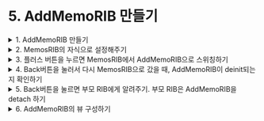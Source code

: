 # 5. AddMemoRIB 만들기

<details>
<summary>1. AddMemoRIB  만들기 </summary><br/>
MemosViewController의 플러스 버튼을 누르면 AddMemoRIB으로 스위칭되도록 할 것입니다.
AddMemoRIB을 만들어주세요 (xib 옵션 체크해서)
</details>


<details>
<summary>2. MemosRIB의 자식으로 설정해주기</summary><br/>
    
MemosComponent가 AddMemoDependency를 따르게 해줍니다. 
    
```swift
    final class MemosComponent: Component<MemosDependency>, AddMemoDependency {
    
        // TODO: Declare 'fileprivate' dependencies that are only used by this RIB.
    }
```

MemosRouter에도 AddMemoBuilder를 주입해줄 수 있게 해줍니다. 
```swift
    final class MemosRouter: ViewableRouter<MemosInteractable, MemosViewControllable>, MemosRouting {
        
        private let addMemoBuilder: AddMemoBuildable
    
        // TODO: Constructor inject child builder protocols to allow building children.
        init(interactor: MemosInteractable,
             viewController: MemosViewControllable,
             addMemoBuilder: AddMemoBuildable) {
            self.addMemoBuilder = addMemoBuilder
            super.init(interactor: interactor, viewController: viewController)
            interactor.router = self
        }
    }
```

MemosBuilder의 build함수도 바꿔줍니다.
    
```swift 
    final class MemosBuilder: Builder<MemosDependency>, MemosBuildable {
    
        override init(dependency: MemosDependency) {
            super.init(dependency: dependency)
        }
    
        func build(withListener listener: MemosListener) -> MemosRouting {
            let component = MemosComponent(dependency: dependency)
            let viewController = MemosViewController.instantiate()
            let interactor = MemosInteractor(presenter: viewController)
            interactor.listener = listener
            let addMemoBuilder = AddMemoBuilder(dependency: component)
            return MemosRouter(interactor: interactor,
                               viewController: viewController,
                               addMemoBuilder: addMemoBuilder)
        }
    }
```
</details>


<details>
<summary>3. 플러스 버튼을 누르면 MemosRIB에서 AddMemoRIB으로 스위칭하기</summary><br/>

MemosPresentableListener에 moveToAddMemoButtonDidTap 함수를 추가하고
MemosViewController에 해당 버튼을 탭했을때 위 함수를 콜하는 로직을 만들어줍니다. 

```swift
    protocol MemosPresentableListener: class {
        // TODO: Declare properties and methods that the view controller can invoke to perform
        // business logic, such as signIn(). This protocol is implemented by the corresponding
        // interactor class.
        var memos: BehaviorRelay<[Memo]> { get }
        func deleteMemo(_ memo: Memo)
        func changeMemo(_ memo: Memo)
        func moveToAddMemoButtonDidTap()
    }
    
final class MemosViewController: UIViewController, MemosPresentable {

    @IBOutlet weak var tableView: UITableView!
    @IBOutlet weak var moveToAddMemoButton: UIButton!

    weak var listener: MemosPresentableListener?
    private let disposeBag = DisposeBag()
    
    static func instantiate() -> Self {
        return Storyboard.MemosViewController.instantiate(self)
    }

    override func viewDidLoad() {
        super.viewDidLoad()
        setNavigationBar()
        bindUI()
    }
    
    private func bindUI() {
        moveToAddMemoButton.rx.tap.subscribe(onNext: { [weak self] _ in
            self?.listener?.moveToAddMemoButtonDidTap()
        }).disposed(by: disposeBag)
        
        bindTableView()
    }
}

```

MemosInteractor도 수정해줍니다. 

```swift
protocol MemosRouting: ViewableRouting {
    // TODO: Declare methods the interactor can invoke to manage sub-tree via the router.
    func moveToAddMemo()
}


final class MemosInteractor: PresentableInteractor<MemosPresentable>, MemosInteractable {
    
    weak var router: MemosRouting?
    weak var listener: MemosListener?
    
    var memos: BehaviorRelay<[Memo]> = BehaviorRelay.init(value: [])
    
    // TODO: Add additional dependencies to constructor. Do not perform any logic
    // in constructor.
    override init(presenter: MemosPresentable) {
        super.init(presenter: presenter)
        presenter.listener = self
    }

    override func didBecomeActive() {
        super.didBecomeActive()
        // TODO: Implement business logic here.
        FirebaseManager.fetchAll()
            .bind(to: memos)
            .disposeOnDeactivate(interactor: self)
    }

    override func willResignActive() {
        super.willResignActive()
        // TODO: Pause any business logic.
    }
}

// MARK: MemosPresentableListener
extension MemosInteractor: MemosPresentableListener {
    
    func deleteMemo(_ memo: Memo) {
        FirebaseManager.delete(key: memo.ID)
    }
    
    func changeMemo(_ memo: Memo) {
        FirebaseManager.change(key: memo.ID, to: memo)
    }
    
    func moveToAddMemoButtonDidTap() {
        router?.moveToAddMemo()
    }
}

```

이제 MemosRouting을 따르고 있는 MemosRouter에 moveToAddMemo 함수를 구현해주어야합니다. 

MemosInteractable이 AddMemosListener를 따르게 해주고 

```swift 
    protocol MemosInteractable: Interactable, AddMemoListener {
        var router: MemosRouting? { get set }
        var listener: MemosListener? { get set }
    }
```

MemosRouter의 addMemo함수를 구현해줍니다. 

```swift 
    final class MemosRouter: ViewableRouter<MemosInteractable, MemosViewControllable>, MemosRouting {
    
        private let addMemoBuilder: AddMemoBuildable
    
        // TODO: Constructor inject child builder protocols to allow building children.
        init(interactor: MemosInteractable,
             viewController: MemosViewControllable,
             addMemoBuilder: AddMemoBuildable) {
            self.addMemoBuilder = addMemoBuilder
            super.init(interactor: interactor, viewController: viewController)
            interactor.router = self
        }
        
        func addMemo() {
            let addMemoRouting = addMemoBuilder.build(withListener: interactor)
            attachChild(addMemoRouting)
        }
    }
```


그리고 addMemoRIB을 attach한후에 addMemoRIB의 뷰를 push해줘야하니까

MemosViewControllable에 push를 추가해주고

```swift 
    protocol MemosViewControllable: ViewControllable {
        // TODO: Declare methods the router invokes to manipulate the view hierarchy.
        func push(viewController: ViewControllable)
    }
```
moveToAddMemo에 push하는 코드를 추가해줍니다. 

```swift 
    final class MemosRouter: ViewableRouter<MemosInteractable, MemosViewControllable>, MemosRouting {
    
        private let addMemoBuilder: AddMemoBuildable
    
        // TODO: Constructor inject child builder protocols to allow building children.
        init(interactor: MemosInteractable,
             viewController: MemosViewControllable,
             addMemoBuilder: AddMemoBuildable) {
            self.addMemoBuilder = addMemoBuilder
            super.init(interactor: interactor, viewController: viewController)
            interactor.router = self
        }
        
        func moveToAddMemo() {
            let addMemoRouting = addMemoBuilder.build(withListener: interactor)
            attachChild(addMemoRouting)
            viewController.push(viewController: addMemoRouting.viewControllable)
        }
    }
```

그리고 MemosViewControllable를 따르는 코드를 extension으로 따로 빼서

push 함수를 구현해줍니다. 

```swift 
    // MARK: MemoViewControllable
    extension MemosViewController: MemosViewControllable {
        func push(viewController: ViewControllable) {
            self.navigationController?.pushViewController(viewController.uiviewController, animated: true)
        }
    }
```
</details>


<details>
<summary>4. Back버튼을 눌러서 다시 MemosRIB으로 갔을 때, AddMemoRIB이 deinit되는지 확인하기</summary><br/>

원래 detach되면 인터랙터에서 deactive랑 deinit이 호출되는데, Pop하면 호출이 안됩니다. 

네비게이션 BACK 할때 부모립에게 알려줘서 나를 디태치해라(?) 해줘야 한다. 

그 방법으로는..

**방법1. viewDidDisappear + isMovingFromParentViewController 활용하기 <br/>**
https://github.com/uber/RIBs/issues/204  

**방법2. 민소네님처럼 Back버튼 액션을 임의로 다룬다.**
카뱅은 스와이프 백을 안씀. Back버튼 액션을 임의로 다루고 있음. 
근데 민소네님이 저 방법은 손이 많이 가는 방법이라서 귀찮고 나중에 뜯어낼때 힘들어진다고 하셨습니다.  
(타다랑 우버도 스와이프 백이 없음)


</details>


<details>
<summary>5.  Back버튼을 눌르면 부모 RIB에게 알려주기. 부모 RIB은 AddMemoRIB을 detach 하기 </summary><br/>

AddMemoPresentableListener에 navigationBackDidTap을 하고,
pop으로 인해 viewdiddisappear이 될때 (isMovingFromParent로 판별)
listener의 저 함수를 불러줍니다.

```swift 
    protocol AddMemoPresentableListener: class {
        // TODO: Declare properties and methods that the view controller can invoke to perform
        // business logic, such as signIn(). This protocol is implemented by the corresponding
        // interactor class.
        func navigationBackDidTap()
    }
    
    final class AddMemoViewController: UIViewController, AddMemoPresentable, AddMemoViewControllable {
    
        weak var listener: AddMemoPresentableListener?
        
        override func viewDidLoad() {
            super.viewDidLoad()
        }
        
        override func viewDidDisappear(_ animated: Bool) {
            super.viewDidDisappear(animated)
            if isMovingFromParent {
                listener?.navigationBackDidTap()
            }
        }
    }
```

그러면 AddMemoPresentableListener를 따르고 있는 인터랙터에 가서 navigationBackDidTap을 구현해줘야합니다. 
AddMemoListener에 navigationBack함수를 추가하고 navigationBackDidTap을 구현해줍니다. 
그로인해 부모 인터랙터에게 navigationBack액션에 대해 알려주게 되었습니다-!! 

```swift 
    protocol AddMemoRouting: ViewableRouting {
        // TODO: Declare methods the interactor can invoke to manage sub-tree via the router.
    }
    
    protocol AddMemoPresentable: Presentable {
        var listener: AddMemoPresentableListener? { get set }
        // TODO: Declare methods the interactor can invoke the presenter to present data.
    }
    
    protocol AddMemoListener: class {
        // TODO: Declare methods the interactor can invoke to communicate with other RIBs.
        func navigationBack()
    }
    
    final class AddMemoInteractor: PresentableInteractor<AddMemoPresentable>, AddMemoInteractable, AddMemoPresentableListener {
    
        weak var router: AddMemoRouting?
        weak var listener: AddMemoListener?
    
        // TODO: Add additional dependencies to constructor. Do not perform any logic
        // in constructor.
        override init(presenter: AddMemoPresentable) {
            super.init(presenter: presenter)
            presenter.listener = self
        }
    
        override func didBecomeActive() {
            super.didBecomeActive()
            // TODO: Implement business logic here.
        }
    
        override func willResignActive() {
            super.willResignActive()
            // TODO: Pause any business logic.
        }
        
        func navigationBackDidTap() {
            listener?.navigationBack()
        }
    }
```

이제 MemosInteractor로 이동해서 navigationBack함수를 구현해줍니다. 

MemosRouting에 backFromAddMemo를 추가하고 navigationBack함수에서 

router에게 알려주는 코드를 추가합니다. 

```swift 
    protocol MemosRouting: ViewableRouting {
        // TODO: Declare methods the interactor can invoke to manage sub-tree via the router.
        func moveToAddMemo()
        func backFromAddMemo()
    }
    
    protocol MemosPresentable: Presentable {
        var listener: MemosPresentableListener? { get set }
        // TODO: Declare methods the interactor can invoke the presenter to present data.
    }
    
    protocol MemosListener: class {
        // TODO: Declare methods the interactor can invoke to communicate with other RIBs.
    }
    
    final class MemosInteractor: PresentableInteractor<MemosPresentable>, MemosInteractable {

        weak var router: MemosRouting?
        weak var listener: MemosListener?

        var memos: BehaviorRelay<[Memo]> = BehaviorRelay.init(value: [])

        // TODO: Add additional dependencies to constructor. Do not perform any logic
        // in constructor.
        override init(presenter: MemosPresentable) {
            super.init(presenter: presenter)
            presenter.listener = self
        }

        override func didBecomeActive() {
            super.didBecomeActive()
            // TODO: Implement business logic here.
            FirebaseManager.fetchAll()
                .bind(to: memos)
                .disposeOnDeactivate(interactor: self)
        }

        override func willResignActive() {
            super.willResignActive()
            // TODO: Pause any business logic.
        }

        func navigationBack() {
            router?.backFromAddMemo()
        }
    }
```

이제 MemosRouter에 backFromAddMemo를 구현해줘야합니다. 

```swift 
    final class MemosRouter: ViewableRouter<MemosInteractable, MemosViewControllable>, MemosRouting {
    
        private let addMemoBuilder: AddMemoBuildable
    
        // TODO: Constructor inject child builder protocols to allow building children.
        init(interactor: MemosInteractable,
             viewController: MemosViewControllable,
             addMemoBuilder: AddMemoBuildable) {
            self.addMemoBuilder = addMemoBuilder
            super.init(interactor: interactor, viewController: viewController)
            interactor.router = self
        }
        
        func moveToAddMemo() {
            let addMemoRouting = addMemoBuilder.build(withListener: interactor)
            attachChild(addMemoRouting)
            viewController.push(viewController: addMemoRouting.viewControllable)
        }
        
        func backFromAddMemo() {
            
        }
    }
```


아래의 코드처럼 변경해줍니다.

```swift 
    final class MemosRouter: ViewableRouter<MemosInteractable, MemosViewControllable>, MemosRouting {
    
        private let addMemoBuilder: AddMemoBuildable
        private var addMemoRouting: AddMemoRouting?
    
        // TODO: Constructor inject child builder protocols to allow building children.
        init(interactor: MemosInteractable,
             viewController: MemosViewControllable,
             addMemoBuilder: AddMemoBuildable) {
            self.addMemoBuilder = addMemoBuilder
            super.init(interactor: interactor, viewController: viewController)
            interactor.router = self
        }
        
        func moveToAddMemo() {
            let addMemoRouting = addMemoBuilder.build(withListener: interactor)
            self.addMemoRouting = addMemoRouting
            attachChild(addMemoRouting)
            viewController.push(viewController: addMemoRouting.viewControllable)
        }
        
        func backFromAddMemo() {
            guard let addMemoRouting = addMemoRouting else { return }
            detachChild(addMemoRouting)
            self.addMemoRouting = nil
        }
    }
```

이제 테스트해보면, 백버튼이 눌릴때 AddMemoRIB 인터랙터의 ResignActive와 deinit이 불리는 것을 확인할 수 있습니다.

</details>


<details>
<summary>6. AddMemoRIB의 뷰 구성하기</summary><br/>

</details>

